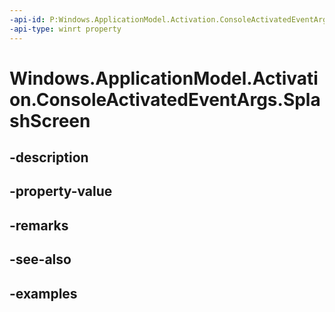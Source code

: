 ```yaml
---
-api-id: P:Windows.ApplicationModel.Activation.ConsoleActivatedEventArgs.SplashScreen
-api-type: winrt property
---
```


<!-- Property syntax.
public SplashScreen SplashScreen { get; }
-->

# Windows.ApplicationModel.Activation.ConsoleActivatedEventArgs.SplashScreen

## -description

## -property-value

## -remarks

## -see-also

## -examples

